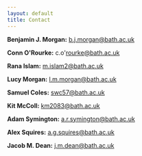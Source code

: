 ```yaml
---
layout: default
title: Contact
---
```


**Benjamin J. Morgan:** b.j.morgan@bath.ac.uk

**Conn O'Rourke:** c.o'rourke@bath.ac.uk

**Rana Islam:** m.islam2@bath.ac.uk

**Lucy Morgan:** l.m.morgan@bath.ac.uk

**Samuel Coles:** swc57@bath.ac.uk

**Kit McColl:** km2083@bath.ac.uk

**Adam Symington:** a.r.symington@bath.ac.uk

**Alex Squires:** a.g.squires@bath.ac.uk

**Jacob M. Dean:** j.m.dean@bath.ac.uk
